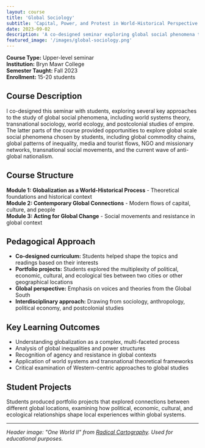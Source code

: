 ```yaml
---
layout: course
title: 'Global Sociology'
subtitle: 'Capital, Power, and Protest in World-Historical Perspective'
date: 2023-09-02
description: 'A co-designed seminar exploring global social phenomena through world systems theory, transnational sociology, and postcolonial studies.'
featured_image: '/images/global-sociology.png'
---
```


**Course Type:** Upper-level seminar  
**Institution:** Bryn Mawr College  
**Semester Taught:** Fall 2023  
**Enrollment:** 15-20 students

## Course Description

I co-designed this seminar with students, exploring several key approaches to the study of global social phenomena, including world systems theory, transnational sociology, world ecology, and postcolonial studies of empire. The latter parts of the course provided opportunities to explore global scale social phenomena chosen by students, including global commodity chains, global patterns of inequality, media and tourist flows, NGO and missionary networks, transnational social movements, and the current wave of anti-global nationalism.

## Course Structure

**Module 1: Globalization as a World-Historical Process** - Theoretical foundations and historical context  
**Module 2: Contemporary Global Connections** - Modern flows of capital, culture, and people  
**Module 3: Acting for Global Change** - Social movements and resistance in global context  

## Pedagogical Approach

- **Co-designed curriculum:** Students helped shape the topics and readings based on their interests
- **Portfolio projects:** Students explored the multiplexity of political, economic, cultural, and ecological ties between two cities or other geographical locations
- **Global perspective:** Emphasis on voices and theories from the Global South
- **Interdisciplinary approach:** Drawing from sociology, anthropology, political economy, and postcolonial studies

## Key Learning Outcomes

- Understanding globalization as a complex, multi-faceted process
- Analysis of global inequalities and power structures
- Recognition of agency and resistance in global contexts
- Application of world systems and transnational theoretical frameworks
- Critical examination of Western-centric approaches to global studies

## Student Projects

Students produced portfolio projects that explored connections between different global locations, examining how political, economic, cultural, and ecological relationships shape local experiences within global systems.

---

*Header image: "One World II" from [Radical Cartography](http://www.radicalcartography.net). Used for educational purposes.*